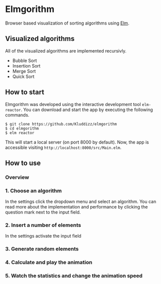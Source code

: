 # Elmgorithm
Browser based visualization of sorting algorithms using [Elm](https://elm-lang.org/).

## Visualized algorithms
All of the visualized algorithms are implemented recursivly.

* Bubble Sort
* Insertion Sort
* Merge Sort
* Quick Sort

## How to start
Elmgorithm was developed using the interactive development tool `elm-reactor`.
You can download and start the app by executing the following commands.

```
$ git clone https://github.com/Kluddizz/elmgorithm
$ cd elmgorithm
$ elm reactor
```
 This will start a local server (on port 8000 by default). Now, the app is accessible visiting `http://localhost:8000/src/Main.elm`.

## How to use
### Overview

### 1. Choose an algorithm 
In the settings click the dropdown menu and select an algorithm. You can read more
about the implementation and performance by clicking the question mark next to
the input field.

### 2. Insert a number of elements
In the settings activate the input field 

### 3. Generate random elements
### 4. Calculate and play the animation
### 5. Watch the statistics and change the animation speed
